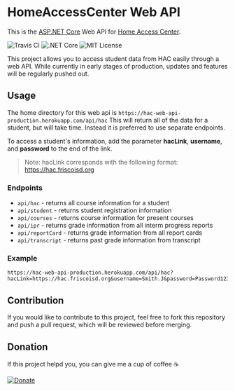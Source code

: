 # HomeAccessCenter Web API
This is the [ASP.NET Core](https://docs.microsoft.com/en-us/aspnet/core/) Web API for [Home Access Center](https://www.powerschool.com/solutions/student-information-system/eschoolplus-sis/).

![Travis CI](https://travis-ci.com/Phytal/HomeAccessCenter-Web-API.svg?branch=master)
![.NET Core](https://github.com/Phytal/HomeAccessCenter-Web-API/workflows/.NET%20Core/badge.svg)
![MIT License](https://img.shields.io/github/license/Phytal/HomeAccessCenter-Web-API)

This project allows you to access student data from HAC easily through a web API. While currently in early stages of production, updates and features will be regularly pushed out.

## Usage 

The home directory for this web api is `https://hac-web-api-production.herokuapp.com/api/hac`
This will return all of the data for a student, but will take time. Instead it is preferred to use separate endpoints.

To access a student's information, add the parameter **hacLink**, **username**, and **password** to the end of the link.

> Note: hacLink corresponds with the following format: https://hac.friscoisd.org

### Endpoints

- `api/hac` - returns all course information for a student
- `api/student` - returns student registration information
- `api/courses` - returns course information for present courses
- `api/ipr` - returns grade information from all interm progress reports
- `api/reportCard` - returns grade information from all report cards
- `api/transcript` - returns past grade information from transcript

### Example

```
https://hac-web-api-production.herokuapp.com/api/hac?hacLink=https://hac.friscoisd.org&username=Smith.J&password=Password123
```

## Contribution
If you would like to contribute to this project, feel free to fork this repository and push a pull request, which will be reviewed before merging.
## Donation

If this project helpd you, you can give me a cup of coffee ☕

[![Donate](https://img.shields.io/badge/Donate-PayPal-green.svg)](https://www.paypal.me/phytal/5)